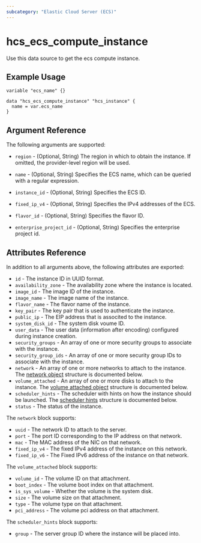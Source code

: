 ```yaml
---
subcategory: "Elastic Cloud Server (ECS)"
---
```


# hcs_ecs_compute_instance

Use this data source to get the ecs compute instance.

## Example Usage

```hcl
variable "ecs_name" {}

data "hcs_ecs_compute_instance" "hcs_instance" {
  name = var.ecs_name
}
```
## Argument Reference

The following arguments are supported:

* `region` - (Optional, String) The region in which to obtain the instance.
  If omitted, the provider-level region will be used.

* `name` - (Optional, String) Specifies the ECS name, which can be queried with a regular expression.

* `instance_id` - (Optional, String) Specifies the ECS ID.

* `fixed_ip_v4` - (Optional, String)  Specifies the IPv4 addresses of the ECS.

* `flavor_id` - (Optional, String) Specifies the flavor ID.

* `enterprise_project_id` - (Optional, String) Specifies the enterprise project id.

## Attributes Reference

In addition to all arguments above, the following attributes are exported:

* `id` - The instance ID in UUID format.
* `availability_zone` - The availability zone where the instance is located.
* `image_id` - The image ID of the instance.
* `image_name` - The image name of the instance.
* `flavor_name` - The flavor name of the instance.
* `key_pair` - The key pair that is used to authenticate the instance.
* `public_ip` - The EIP address that is associted to the instance.
* `system_disk_id` - The system disk voume ID.
* `user_data` - The user data (information after encoding) configured during instance creation.
* `security_groups` - An array of one or more security groups to associate with the instance.
* `security_group_ids` - An array of one or more security group IDs to associate with the instance.
* `network` - An array of one or more networks to attach to the instance.
  The [network object](#compute_instance_network_object) structure is documented below.
* `volume_attached` - An array of one or more disks to attach to the instance.
  The [volume attached object](#compute_instance_volume_object) structure is documented below.
* `scheduler_hints` - The scheduler with hints on how the instance should be launched.
  The [scheduler hints](#compute_instance_scheduler_hint_object) structure is documented below.
* `status` - The status of the instance.

<a name="compute_instance_network_object"></a>
The `network` block supports:

* `uuid` - The network ID to attach to the server.
* `port` - The port ID corresponding to the IP address on that network.
* `mac` - The MAC address of the NIC on that network.
* `fixed_ip_v4` - The fixed IPv4 address of the instance on this network.
* `fixed_ip_v6` - The Fixed IPv6 address of the instance on that network.

<a name="compute_instance_volume_object"></a>
The `volume_attached` block supports:

* `volume_id` - The volume ID on that attachment.
* `boot_index` - The volume boot index on that attachment.
* `is_sys_volume` - Whether the volume is the system disk.
* `size` - The volume size on that attachment.
* `type` - The volume type on that attachment.
* `pci_address` - The volume pci address on that attachment.

<a name="compute_instance_scheduler_hint_object"></a>
The `scheduler_hints` block supports:

* `group` - The server group ID where the instance will be placed into.